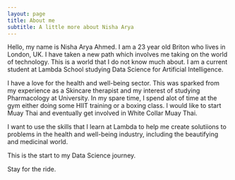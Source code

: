 ```yaml
---
layout: page
title: About me
subtitle: A little more about Nisha Arya
---
```


Hello, my name is Nisha Arya Ahmed. I am a 23 year old Briton who lives in London, UK. I have taken a new path which involves me taking on the world of technology. This is a world that I do not know much about. I am a current student at Lambda School studying Data Science for Artificial Intelligence. 

I have a love for the health and well-being sector. This was sparked from my experience as a Skincare therapist and my interest of studying Pharmacology at University. In my spare time, I spend alot of time at the gym either doing some HIIT training or a boxing class. I would like to start Muay Thai and eventually get involved in White Collar Muay Thai. 

I want to use the skills that I learn at Lambda to help me create solutiions to problems in the health and well-being industry, including the beautifying and medicinal world. 

This is the start to my Data Science journey. 

Stay for the ride.

